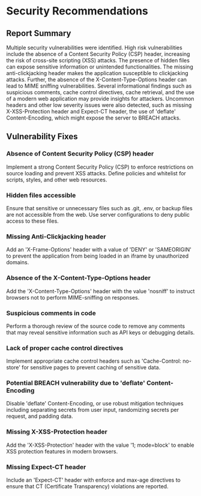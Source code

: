 # Security Recommendations

## Report Summary
Multiple security vulnerabilities were identified. High risk vulnerabilities include the absence of a Content Security Policy (CSP) header, increasing the risk of cross-site scripting (XSS) attacks. The presence of hidden files can expose sensitive information or unintended functionalities. The missing anti-clickjacking header makes the application susceptible to clickjacking attacks. Further, the absence of the X-Content-Type-Options header can lead to MIME sniffing vulnerabilities. Several informational findings such as suspicious comments, cache control directives, cache retrieval, and the use of a modern web application may provide insights for attackers. Uncommon headers and other low severity issues were also detected, such as missing X-XSS-Protection header and Expect-CT header, the use of 'deflate' Content-Encoding, which might expose the server to BREACH attacks.

## Vulnerability Fixes
### Absence of Content Security Policy (CSP) header
Implement a strong Content Security Policy (CSP) to enforce restrictions on source loading and prevent XSS attacks. Define policies and whitelist for scripts, styles, and other web resources.

### Hidden files accessible
Ensure that sensitive or unnecessary files such as .git, .env, or backup files are not accessible from the web. Use server configurations to deny public access to these files.

### Missing Anti-Clickjacking header
Add an 'X-Frame-Options' header with a value of 'DENY' or 'SAMEORIGIN' to prevent the application from being loaded in an iframe by unauthorized domains.

### Absence of the X-Content-Type-Options header
Add the 'X-Content-Type-Options' header with the value 'nosniff' to instruct browsers not to perform MIME-sniffing on responses.

### Suspicious comments in code
Perform a thorough review of the source code to remove any comments that may reveal sensitive information such as API keys or debugging details.

### Lack of proper cache control directives
Implement appropriate cache control headers such as 'Cache-Control: no-store' for sensitive pages to prevent caching of sensitive data.

### Potential BREACH vulnerability due to 'deflate' Content-Encoding
Disable 'deflate' Content-Encoding, or use robust mitigation techniques including separating secrets from user input, randomizing secrets per request, and padding data.

### Missing X-XSS-Protection header
Add the 'X-XSS-Protection' header with the value '1; mode=block' to enable XSS protection features in modern browsers.

### Missing Expect-CT header
Include an 'Expect-CT' header with enforce and max-age directives to ensure that CT (Certificate Transparency) violations are reported.

